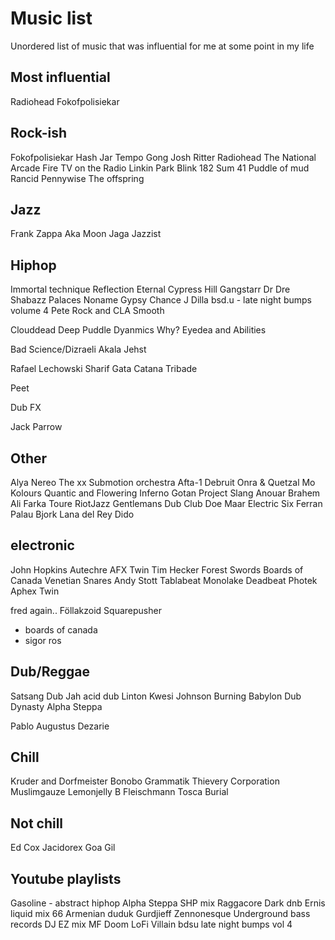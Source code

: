 # Music list

Unordered list of music that was influential for me at some point in my life

## Most influential

Radiohead
Fokofpolisiekar

## Rock-ish

Fokofpolisiekar
Hash Jar Tempo
Gong
Josh Ritter
Radiohead
The National
Arcade Fire
TV on the Radio
Linkin Park
Blink 182
Sum 41
Puddle of mud
Rancid
Pennywise
The offspring

## Jazz

Frank Zappa
Aka Moon
Jaga Jazzist

## Hiphop

Immortal technique
Reflection Eternal
Cypress Hill
Gangstarr
Dr Dre
Shabazz Palaces
Noname Gypsy
Chance
J Dilla
bsd.u - late night bumps volume 4
Pete Rock and CLA Smooth

Clouddead
Deep Puddle Dyanmics
Why? 
Eyedea and Abilities

Bad Science/Dizraeli
Akala
Jehst

Rafael Lechowski
Sharif
Gata Catana
Tribade

Peet

Dub FX

Jack Parrow

## Other

Alya Nereo
The xx
Submotion orchestra
Afta-1
Debruit
Onra & Quetzal
Mo Kolours
Quantic and Flowering Inferno
Gotan Project
Slang 
Anouar Brahem
Ali Farka Toure
RiotJazz
Gentlemans Dub Club
Doe Maar
Electric Six
Ferran Palau
Bjork
Lana del Rey
Dido

## electronic

John Hopkins
Autechre
AFX Twin
Tim Hecker
Forest Swords
Boards of Canada
Venetian Snares
Andy Stott
Tablabeat 
Monolake
Deadbeat
Photek
Aphex Twin

fred again..
Föllakzoid
Squarepusher
- boards of canada
- sigor ros

## Dub/Reggae

Satsang Dub 
Jah acid dub
Linton Kwesi Johnson
Burning Babylon
Dub Dynasty
Alpha Steppa

Pablo Augustus
Dezarie 

## Chill

Kruder and Dorfmeister
Bonobo
Grammatik
Thievery Corporation
Muslimgauze
Lemonjelly
B Fleischmann
Tosca
Burial

## Not chill

Ed Cox
Jacidorex
Goa Gil

## Youtube playlists

Gasoline - abstract hiphop
Alpha Steppa SHP mix
Raggacore
Dark dnb Ernis
liquid mix 66
Armenian duduk 
Gurdjieff
Zennonesque
Underground bass records
DJ EZ mix
MF Doom LoFi Villain
bdsu late night bumps vol 4



